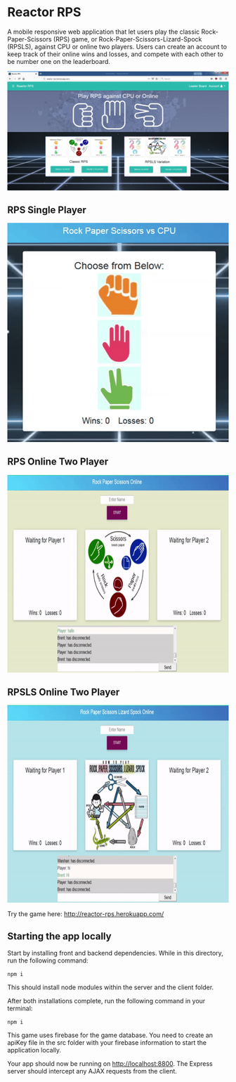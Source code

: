# Reactor RPS

A mobile responsive web application that let users play the classic Rock-Paper-Scissors (RPS) game, or Rock-Paper-Scissors-Lizard-Spock (RPSLS), against CPU or online two players. Users can create an account to keep track of their online wins and losses, and compete with each other to be number one on the leaderboard.

![Reactor-RPS Homa Page](https://github.com/ChanRahar/Game-Project/blob/master/Git%20Demo/Reactor-RPS.png) 


## RPS Single Player
<p align="center">
<img  src="https://github.com/ChanRahar/Game-Project/blob/master/Git%20Demo/RPS-Single.gif">
</p>

## RPS Online Two Player
<p align="center">
<img width="800" height="450" src="https://github.com/ChanRahar/Game-Project/blob/master/Git%20Demo/RPS-Online.gif">
</p>

## RPSLS Online Two Player
<p align="center">
<img width="800" height="450" src="https://github.com/ChanRahar/Game-Project/blob/master/Git%20Demo/RPSLS-Online.gif">
</p>


Try the game here: http://reactor-rps.herokuapp.com/

## Starting the app locally

Start by installing front and backend dependencies. While in this directory, run the following command:

```
npm i
```

This should install node modules within the server and the client folder.

After both installations complete, run the following command in your terminal:

```
npm i
```

This game uses firebase for the game database. You need to create an apiKey file in the src folder with your firebase information to start the application locally.

Your app should now be running on <http://localhost:8800>. The Express server should intercept any AJAX requests from the client.

